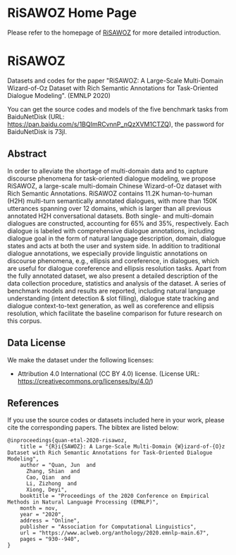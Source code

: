 # RiSAWOZ Home Page
Please refer to the homepage of [RiSAWOZ](https://terryqj0107.github.io/RiSAWOZ_webpage/) for more detailed introduction.

# RiSAWOZ
Datasets and codes for the paper "RiSAWOZ: A Large-Scale Multi-Domain Wizard-of-Oz Dataset with Rich Semantic Annotations for Task-Oriented Dialogue Modeling". (EMNLP 2020)

You can get the source codes and models of the five benchmark tasks from BaiduNetDisk (URL: https://pan.baidu.com/s/1BQImRCvnnP_nQzXVM1CTZQ), the password for BaiduNetDisk is 73jl.



## Abstract
In order to alleviate the shortage of multi-domain data and to capture discourse phenomena for task-oriented dialogue modeling, we propose RiSAWOZ, a large-scale multi-domain Chinese Wizard-of-Oz dataset with Rich Semantic Annotations. RiSAWOZ contains 11.2K human-to-human (H2H) multi-turn semantically annotated dialogues, with more than 150K utterances spanning over 12 domains, which is larger than all previous annotated H2H conversational datasets. Both single- and multi-domain dialogues are constructed, accounting for 65% and 35%, respectively. Each dialogue is labeled with comprehensive dialogue annotations, including dialogue goal in the form of natural language description, domain, dialogue states and acts at both the user and system side. In addition to traditional dialogue annotations, we especially provide linguistic annotations on discourse phenomena, e.g., ellipsis and coreference, in dialogues, which are useful for dialogue coreference and ellipsis resolution tasks. Apart from the fully annotated dataset, we also present a detailed description of the data collection procedure, statistics and analysis of the dataset. A series of benchmark models and results are reported, including natural language understanding (intent detection & slot filling), dialogue state tracking and dialogue context-to-text generation, as well as coreference and ellipsis resolution, which facilitate the baseline comparison for future research on this corpus.

## Data License
We make the dataset under the following licenses:
*  Attribution 4.0 International (CC BY 4.0) license. 
(License URL: https://creativecommons.org/licenses/by/4.0/)


## References
If you use the source codes or datasets included here in your work, please cite the corresponding papers. The bibtex are listed below:
```
@inproceedings{quan-etal-2020-risawoz,
    title = "{R}i{SAWOZ}: A Large-Scale Multi-Domain {W}izard-of-{O}z Dataset with Rich Semantic Annotations for Task-Oriented Dialogue Modeling",
    author = "Quan, Jun  and
      Zhang, Shian  and
      Cao, Qian  and
      Li, Zizhong  and
      Xiong, Deyi",
    booktitle = "Proceedings of the 2020 Conference on Empirical Methods in Natural Language Processing (EMNLP)",
    month = nov,
    year = "2020",
    address = "Online",
    publisher = "Association for Computational Linguistics",
    url = "https://www.aclweb.org/anthology/2020.emnlp-main.67",
    pages = "930--940",
}

```
